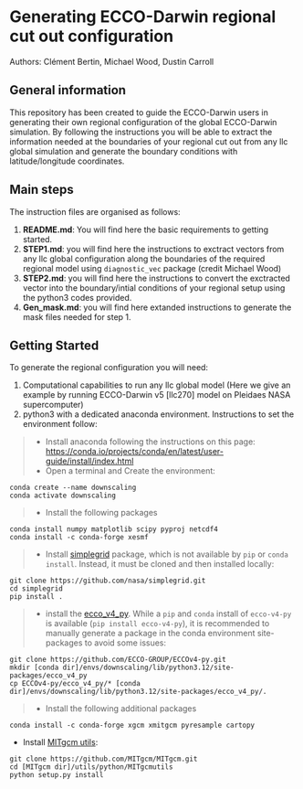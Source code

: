 # Generating ECCO-Darwin regional cut out configuration

Authors: Clément Bertin, Michael Wood, Dustin Carroll

## General information
This repository has been created to guide the ECCO-Darwin users in generating their own regional configuration of the global ECCO-Darwin simulation. By following the instructions you will be able to extract the information needed at the boundaries of your regional cut out from any llc global simulation and generate the boundary conditions with latitude/longitude coordinates.

## Main steps
The instruction files are organised as follows:
1. **README.md**: You will find here the basic requirements to getting started.
2. **STEP1.md**: you will find here the instructions to exctract vectors from any llc global configuration along the boundaries of the required regional model using ``diagnostic_vec`` package (credit Michael Wood)
3. **STEP2.md**: you will find here the instructions to convert the exctracted vector into the boundary/intial conditions of your regional setup using the python3 codes provided.
4. **Gen_mask.md**: you will find here extanded instructions to generate the mask files needed for step 1.

## Getting Started
To generate the regional configuration you will need:
1. Computational capabilities to run any llc global model (Here we give an example by running ECCO-Darwin v5 [llc270] model on Pleidaes NASA supercomputer)
2. python3 with a dedicated anaconda environment. Instructions to set the environment follow:

> - Install anaconda following the instructions on this page: https://conda.io/projects/conda/en/latest/user-guide/install/index.html
> - Open a terminal and Create the environment:
```
conda create --name downscaling
conda activate downscaling
```
> - Install the following packages
```
conda install numpy matplotlib scipy pyproj netcdf4
conda install -c conda-forge xesmf 
```
> - Install [simplegrid](https://github.com/nasa/simplegrid) package, which is not available by `pip` or `conda install`. Instead, it must be cloned and then installed locally: 
```
git clone https://github.com/nasa/simplegrid.git
cd simplegrid
pip install .
```
> - install the [ecco_v4_py](https://github.com/ECCO-GROUP/ECCOv4-py). While a `pip` and `conda`  install of `ecco-v4-py` is available (`pip install ecco-v4-py`), it is recommended to manually generate a package in the conda environment site-packages to avoid some issues:
```
git clone https://github.com/ECCO-GROUP/ECCOv4-py.git
mkdir [conda dir]/envs/downscaling/lib/python3.12/site-packages/ecco_v4_py
cp ECCOv4-py/ecco_v4_py/* [conda dir]/envs/downscaling/lib/python3.12/site-packages/ecco_v4_py/.
```
> - Install the following additional packages
```
conda install -c conda-forge xgcm xmitgcm pyresample cartopy
```
- Install [MITgcm utils](https://github.com/MITgcm/MITgcm):
```
git clone https://github.com/MITgcm/MITgcm.git
cd [MITgcm dir]/utils/python/MITgcmutils
python setup.py install
```
